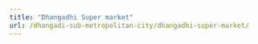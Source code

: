 ```yaml
---
title: "Dhangadhi Super market"
url: /dhangadi-sub-metropolitan-city/dhangadhi-super-market/
---
```

